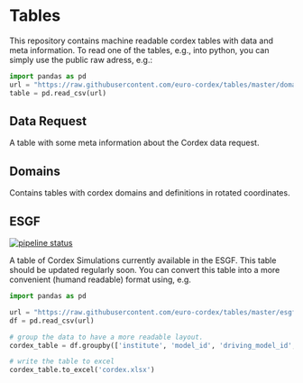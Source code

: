 # Tables
This repository contains machine readable cordex tables with data and meta information.
To read one of the tables, e.g., into python, you can simply use the public raw adress, e.g.:

```python
import pandas as pd
url = "https://raw.githubusercontent.com/euro-cordex/tables/master/domains/cordex.csv"
table = pd.read_csv(url)
```

## Data Request

A table with some meta information about the Cordex data request.


## Domains

Contains tables with cordex domains and definitions in rotated coordinates.

## ESGF

[![pipeline status](http://git.gerics.de/Lars.Buntemeyer/schedule-test/badges/develop/pipeline.svg)](http://git.gerics.de/Lars.Buntemeyer/schedule-test/commits/master)

A table of Cordex Simulations currently available in the ESGF. This table should be updated
regularly soon. You can convert this table into a more convenient (humand readable) format using, e.g.


```python
import pandas as pd

url = "https://raw.githubusercontent.com/euro-cordex/tables/master/esgf/euro-cordex-esgf.csv"
df = pd.read_csv(url)

# group the data to have a more readable layout.
cordex_table = df.groupby(['institute', 'model_id', 'driving_model_id', 'experiment_id', 'member', 'frequency', 'domain'])['variable'].apply(list)

# write the table to excel
cordex_table.to_excel('cordex.xlsx')
```
